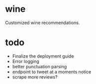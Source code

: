 # wine
Customized wine recommendations.

# todo
- Finalize the deployment guide
- Error logging
- better punctuation parsing
- endpoint to tweet at a moments notice
- scrape more reviews?

